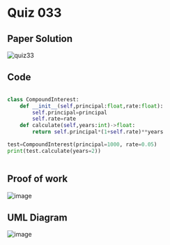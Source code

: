 # Quiz 033

## Paper Solution

![quiz33](https://github.com/user-attachments/assets/298a7495-bb91-4e1d-a4d1-5891f4f9ec3e)


## Code
```.py

class CompoundInterest:
    def __init__(self,principal:float,rate:float):
        self.principal=principal
        self.rate=rate
    def calculate(self,years:int)->float:
        return self.principal*(1+self.rate)**years

test=CompoundInterest(principal=1000, rate=0.05)
print(test.calculate(years=2))



```

## Proof of work


![image](https://github.com/user-attachments/assets/9965ca92-e916-4836-b42a-f3c1d6a00fb3)

## UML Diagram
![image](https://github.com/user-attachments/assets/e503712f-f85e-47c1-8faf-4ca58eae4d77)
